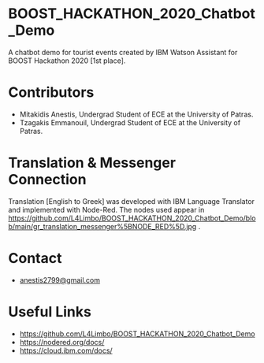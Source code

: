 # BOOST_HACKATHON_2020_Chatbot_Demo
A chatbot demo for tourist events created by IBM Watson Assistant for BOOST Hackathon 2020 [1st place].

# Contributors
* Mitakidis Anestis, Undergrad Student of ECE at the University of Patras.
* Tzagakis Emmanouil, Undergrad Student of ECE at the University of Patras.

# Translation & Messenger Connection
Translation [English to Greek] was developed with IBM Language Translator and implemented with Node-Red. The nodes used appear in https://github.com/L4Limbo/BOOST_HACKATHON_2020_Chatbot_Demo/blob/main/gr_translation_messenger%5BNODE_RED%5D.jpg .

# Contact
* anestis2799@gmail.com

# Useful Links
* https://github.com/L4Limbo/BOOST_HACKATHON_2020_Chatbot_Demo
* https://nodered.org/docs/
* https://cloud.ibm.com/docs/
